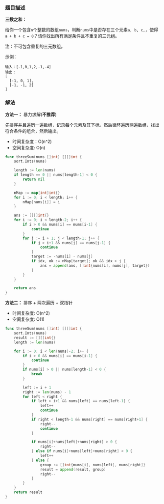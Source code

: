 ### 题目描述

**三数之和：**

给你一个包含`n`个整数的数组`nums`，判断`nums`中是否存在三个元素`a, b, c,`，使得`a + b + c = 0`？请你找出所有满足条件且不重复的三元组。

注：不可包含重复的三元数组。

示例：
```shell
输入：[-1,0,1,2,-1,-4]
输出：
[
  [-1, 0, 1],
  [-1, -1, 2]
]
```

### 解法

**方法一：** 暴力求解(**不推荐**)

先排序并且遍历一遍数组，记录每个元素及其下标。然后循环遍历两遍数组，找出符合条件的组合，然后输出。

- 时间复杂度：O(n^2)
- 空间复杂度: O(n)

```go
func threeSum(nums []int) [][]int {
	sort.Ints(nums)

	length := len(nums)
	if length == 0 || nums[length-1] < 0 {
		return nil
	}

	nMap := map[int]int{}
	for i := 0; i < length; i++ {
		nMap[nums[i]] = i
	}

	ans := [][]int{}
	for i := 0; i < length-2; i++ {
		if i > 0 && nums[i] == nums[i-1] {
			continue
		}
		for j := i + 1; j < length-1; j++ {
			if j > i+1 && nums[j] == nums[j-1] {
				continue
			}
			target := -nums[i] - nums[j]
			if idx, ok := nMap[target]; ok && idx > j {
				ans = append(ans, []int{nums[i], nums[j], target})
			}
		}
	}

	return ans
}
```

**方法二：** 排序 + 两次遍历 + 双指针

- 时间复杂度: O(n^2)
- 空间复杂度: O(1)

```go
func threeSum(nums []int) [][]int {
	sort.Ints(nums)
	result := [][]int{}
	length := len(nums)

	for i := 0; i < len(nums)-2; i++ {
		if i > 0 && nums[i] == nums[i-1] {
			continue
		}
		if nums[i] > 0 || nums[length-1] < 0 {
			break
		}

		left := i + 1
		right := len(nums) - 1
		for left < right {
			if left > i+1 && nums[left] == nums[left-1] {
				left++
				continue
			}
			if right < length-1 && nums[right] == nums[right+1] {
				right--
				continue
			}

			if nums[i]+nums[left]+nums[right] > 0 {
				right--
			} else if nums[i]+nums[left]+nums[right] < 0 {
				left++
			} else {
				group := []int{nums[i], nums[left], nums[right]}
				result = append(result, group)
				right--
			}
		}
	}
	return result
}
```